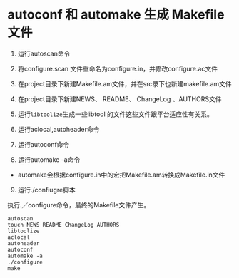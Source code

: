 # autoconf 和 automake 生成 Makefile 文件



1) 运行autoscan命令



2) 将configure.scan 文件重命名为configure.in，并修改configure.ac文件



3) 在project目录下新建Makefile.am文件，并在src录下也新建makefile.am文件



4) 在project目录下新建NEWS、 README、 ChangeLog 、AUTHORS文件





5) 运行`libtoolize`生成一些libtool 的文件这些文件跟平台适应性有关系。





6) 运行aclocal,autoheader命令





7) 运行autoconf命令

8) 运行automake -a命令

- automake会根据configure.in中的宏把Makefile.am转换成Makefile.in文件

9) 运行./confiugre脚本

执行.／configure命令，最终的Makefile文件产生。



~~~she
autoscan
touch NEWS README ChangeLog AUTHORS
libtoolize
aclocal
autoheader
autoconf
automake -a
./configure
make
~~~





